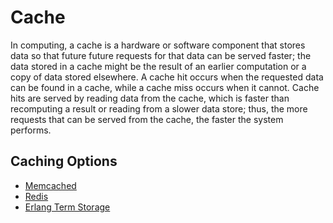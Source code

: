 # Cache

In computing, a cache is a hardware or software component that stores data so that future future requests for that data can be served faster; the data stored in a cache might be the result of an earlier computation or a copy of data stored elsewhere. A cache hit occurs when the requested data can be found in a cache, while a cache miss occurs when it cannot. Cache hits are served by reading data from the cache, which is faster than recomputing a result or reading from a slower data store; thus, the more requests that can be served from the cache, the faster the system performs.

## Caching Options

- [Memcached](https://memcached.org/)
- [Redis](https://redis.io/)
- [Erlang Term Storage](https://elixirschool.com/en/lessons/specifics/ets/)

